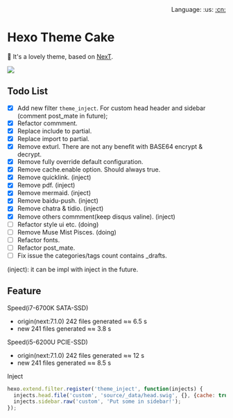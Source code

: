 <div align="right">Language: :us:
<a title="Chinese" href="docs/zh-CN/README.md">:cn:</a></div>

# Hexo Theme Cake

:fish_cake: It's a lovely theme, based on [NexT](https://github.com/theme-next/hexo-theme-next).

<img src="https://img.shields.io/badge/hexo-%3E%3D%203.5.0-blue.svg">

## Todo List
- [x] Add new filter `theme_inject`. For custom head header and sidebar (comment post_mate in future);
- [x] Refactor commment.
- [x] Replace include to partial.
- [x] Replace import to partial.
- [x] Remove exturl. There are not any benefit with BASE64 encrypt & decrypt.
- [x] Remove fully override default configuration.
- [x] Remove cache.enable option. Should always true.
- [x] Remove quicklink. (inject)
- [x] Remove pdf. (inject)
- [x] Remove mermaid. (inject)
- [x] Remove baidu-push. (inject)
- [x] Remove chatra & tidio. (inject)
- [x] Remove others commment(keep disqus valine). (inject)
- [ ] Refactor style ui etc. (doing)
- [ ] Remove Muse Mist Pisces. (doing)
- [ ] Refactor fonts.
- [ ] Refactor post_mate.
- [ ] Fix issue the categories/tags count contains _drafts.

(inject): it can be impl with inject in the future.

## Feature

Speed(i7-6700K SATA-SSD)
- origin(next:7.1.0) 242 files generated ≈≈ 6.5 s
- new                241 files generated ≈≈ 3.8 s

Speed(i5-6200U PCIE-SSD)
- origin(next:7.1.0) 242 files generated ≈≈ 12 s
- new                241 files generated ≈≈ 8.5 s

Inject
```js
hexo.extend.filter.register('theme_inject', function(injects) {
  injects.head.file('custom', 'source/_data/head.swig', {}, {cache: true});
  injects.sidebar.raw('custom', 'Put some in sidebar!');
});
```
